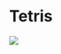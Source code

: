 # Tetris
<div>
<img src="https://user-images.githubusercontent.com/72647319/102611498-60244900-4172-11eb-89e4-f18aa5043bdf.png">
</div>
